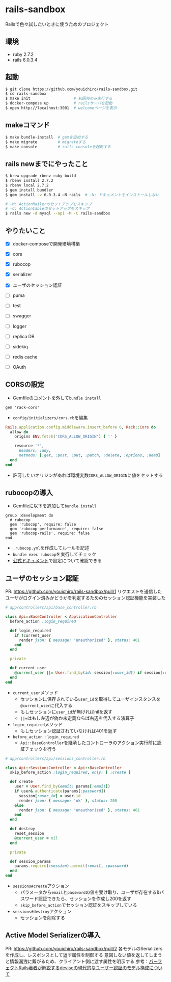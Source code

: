 # rails-sandbox
Railsで色々試したいときに使うためのプロジェクト

## 環境
- ruby 2.7.2
- rails 6.0.3.4

## 起動

```sh
$ git clone https://github.com/youichiro/rails-sandbox.git
$ cd rails-sandbox
$ make init                   # 初回時のみ実行する
$ docker-compose up           # railsサーバを起動
$ open http://localhost:3001  # welcomeページを表示
```

## makeコマンド

```sh
$ make bundle-install  # gemを追加する
$ make migrate         # migrateする
$ make console         # rails consoleを起動する
```

## rails newまでにやったこと

```sh
$ brew upgrade rbenv ruby-build
$ rbenv install 2.7.2
$ rbenv local 2.7.2
$ gem install bundler
$ gem install -v 6.0.3.4 —N rails  # -N: ドキュメントをインストールしない

# -M: ActionMailerのセットアップをスキップ
# -C: ActionCableのセットアップをスキップ
$ rails new -d mysql --api -M -C rails-sandbox
```

## やりたいこと
- [x] docker-composeで開発環境構築
- [x] cors
- [x] rubocop
- [x] serializer
- [x] ユーザのセッション認証
- [ ] puma
- [ ] test
- [ ] swagger
- [ ] logger
- [ ] replica DB
- [ ] sidekiq
- [ ] redis cache
- [ ] OAuth


## CORSの設定
- Gemfileのコメントを外して`bundle install`

```ruby:Gemfile
gem 'rack-cors'
```

- `config/initializers/cors.rb`を編集

```ruby:config/initializers/cors.rb
Rails.application.config.middleware.insert_before 0, Rack::Cors do
  allow do
    origins ENV.fetch('CORS_ALLOW_ORIGIN') { '' }

    resource '*',
      headers: :any,
      methods: [:get, :post, :put, :patch, :delete, :options, :head]
  end
end
```

- 許可したいオリジンがあれば環境変数`CORS_ALLOW_ORIGIN`に値をセットする


## rubocopの導入
- Gemfileに以下を追加して`bundle install`

```ruby:Gemfile
group :development do
  # rubocop
  gem 'rubocop', require: false
  gem 'rubocop-performance', require: false
  gem 'rubocop-rails', require: false
end
```

- `.rubocop.yml`を作成してルールを記述
- `bundle exec rubocop`を実行してチェック
- [公式ドキュメント](https://docs.rubocop.org/rubocop/0.93/index.html)で設定について確認できる

## ユーザのセッション認証
PR: https://github.com/youichiro/rails-sandbox/pull/1
リクエストを送信したユーザがログイン済みかどうかを判定するためのセッション認証機能を実装した

```ruby:app/controllers/api/base_controller.rb
# app/controllers/api/base_controller.rb

class Api::BaseController < ApplicationController
  before_action :login_required

  def login_required
    if !current_user
      render json: { message: 'unauthorized' }, status: 401
    end
  end

  private

  def current_user
    @current_user ||= User.find_by(id: session[:user_id]) if session[:user_id]
  end
end
```

- `current_user`メソッド
  - セッションに保存されている`user_id`を取得してユーザインスタンスを`@current_user`に代入する
  - もしセッションに`user_id`が無ければnilを返す
  - `||=`はもし左辺が偽か未定義ならば右辺を代入する演算子
- `login_required`メソッド
  - もしセッション認証されていなければ401を返す
- `before_action :login_required`
  - `Api::BaseController`を継承したコントローラのアクション実行前に認証チェックを行う


```ruby:app/controllers/api/sessions_controller.rb
# app/controllers/api/sessions_controller.rb

class Api::SessionsController < Api::BaseController
  skip_before_action :login_required, only: [ :create ]

  def create
    user = User.find_by(email: params[:email])
    if user&.authenticate(params[:password])
      session[:user_id] = user.id
      render json: { message: 'ok' }, status: 200
    else
      render json: { message: 'unauthorized' }, status: 401
    end
  end

  def destroy
    reset_session
    @current_user = nil
  end

  private

  def session_params
    params.require(:session).permit(:email, :password)
  end
end
```

- `sessions#create`アクション
  - パラメータから`email`と`password`の値を受け取り、ユーザが存在する&パスワード認証できたら、セッションを作成し200を返す
  - `skip_before_action`でセッション認証をスキップしている
- `sessions#destroy`アクション
  - セッションを削除する


## Active Model Serializerの導入
PR: https://github.com/youichiro/rails-sandbox/pull/2
各モデルのSerializersを作成し、レスポンスとして返す属性を制御する
意図しない値を返してしまうと情報漏洩に繋がるため、クライアント側に渡す属性を明示する
参考：[パーフェクトRails著者が解説するdeviseの現代的なユーザー認証のモデル構成について](https://joker1007.hatenablog.com/entry/2020/08/17/141621)
